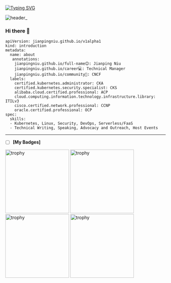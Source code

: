 <!--   my-ticker -->    
[![Typing SVG](https://readme-typing-svg.herokuapp.com?color=%2336BCF7&center=true&vCenter=true&width=400&lines=Hi+there+👋,+I+am+Jianping+Niu;+Welcome+to+My+Profile!;Over+10+years+of+programming+experience;Always+learning+new+things+;CNCF+CKA+CKS+Certificate;Cloud+Native+Changchun+Community+Groups)](https://git.io/typing-svg)

<!--   my-header-img -->
![header_](https://github.com/hurricane1988/hurricane1988/assets/16606960/b4af1922-38eb-4a44-b55b-9a49dc0000bb)

### Hi there 👋
```
apiVersion: jianpingniu.github.io/v1alpha1
kind: introduction
metadata:
  name: about
   annotations:
    jianpingniu.github.io/full-name😊: Jianping Niu
    jianpingniu.github.io/career💻: Technical Manager
    jianpingniu.github.io/community🥑: CNCF
  labels:
    certified.kubernetes.administrator: CKA
    certified.kubernetes.security.specialist: CKS
    alibaba.cloud.certified.professional: ACP
    cloud.computing.information.technology.infrastructure.library: ITILv3
    cisco.certified.network.professional: CCNP
    oracle.certified.professional: OCP
spec:
  skills:
  - Kubernetes, Linux, Security, DevOps, Serverless/FaaS
  - Technical Writing, Speaking, Advocacy and Outreach, Host Events
  ```

---


- [ ] **[My Badges]**
<p align=""> 
  <img width="200" height="200" src="https://user-images.githubusercontent.com/16606960/212702806-9778b76f-593f-49f0-9d9f-ef95a65c61d4.png" alt="trophy" />
  <img width="200" height="200" src="https://user-images.githubusercontent.com/16606960/212703285-8ca55714-7035-43bf-857d-431910262ce7.png" alt="trophy" />
  <img width="200" height="200" src="https://user-images.githubusercontent.com/16606960/213168226-79df8092-78bc-41b7-a4a2-0b87beb19ce3.png" alt="trophy" />
  <img width="200" height="200" src="https://user-images.githubusercontent.com/16606960/213168568-94e23e32-2f3b-42b9-9800-ddafd3faf573.png" alt="trophy" />
</p>
